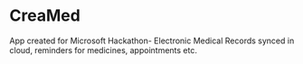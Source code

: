 CreaMed
=======

App created for Microsoft Hackathon- Electronic Medical Records synced in cloud, reminders for medicines, appointments etc.
